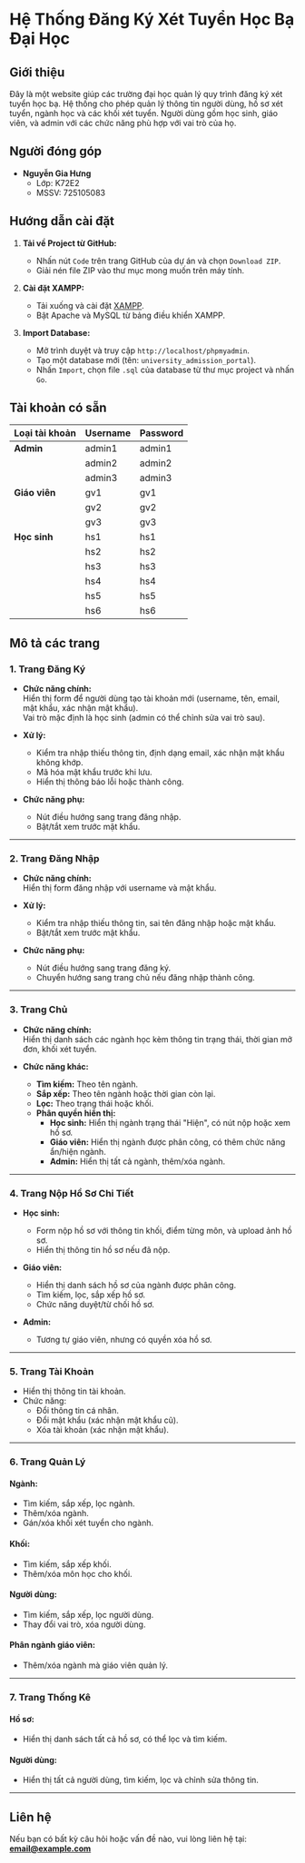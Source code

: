 # Hệ Thống Đăng Ký Xét Tuyển Học Bạ Đại Học

## Giới thiệu
Đây là một website giúp các trường đại học quản lý quy trình đăng ký xét tuyển học bạ. Hệ thống cho phép quản lý thông tin người dùng, hồ sơ xét tuyển, ngành học và các khối xét tuyển. Người dùng gồm học sinh, giáo viên, và admin với các chức năng phù hợp với vai trò của họ.

## Người đóng góp
- **Nguyễn Gia Hưng**  
  - Lớp: K72E2  
  - MSSV: 725105083  

## Hướng dẫn cài đặt
1. **Tải về Project từ GitHub:**
   - Nhấn nút `Code` trên trang GitHub của dự án và chọn `Download ZIP`.
   - Giải nén file ZIP vào thư mục mong muốn trên máy tính.

2. **Cài đặt XAMPP:**
   - Tải xuống và cài đặt [XAMPP](https://www.apachefriends.org/index.html).
   - Bật Apache và MySQL từ bảng điều khiển XAMPP.

3. **Import Database:**
   - Mở trình duyệt và truy cập `http://localhost/phpmyadmin`.
   - Tạo một database mới (tên: `university_admission_portal`).
   - Nhấn `Import`, chọn file `.sql` của database từ thư mục project và nhấn `Go`.

## Tài khoản có sẵn

| Loại tài khoản | Username   | Password |
|----------------|------------|----------|
| **Admin**      | admin1     | admin1   |
|                | admin2     | admin2   |
|                | admin3     | admin3   |
| **Giáo viên**  | gv1        | gv1      |
|                | gv2        | gv2      |
|                | gv3        | gv3      |
| **Học sinh**   | hs1        | hs1      |
|                | hs2        | hs2      |
|                | hs3        | hs3      |
|                | hs4        | hs4      |
|                | hs5        | hs5      |
|                | hs6        | hs6      |

## Mô tả các trang

### 1. Trang Đăng Ký
- **Chức năng chính:**  
  Hiển thị form để người dùng tạo tài khoản mới (username, tên, email, mật khẩu, xác nhận mật khẩu).  
  Vai trò mặc định là học sinh (admin có thể chỉnh sửa vai trò sau).

- **Xử lý:**
  - Kiểm tra nhập thiếu thông tin, định dạng email, xác nhận mật khẩu không khớp.
  - Mã hóa mật khẩu trước khi lưu.
  - Hiển thị thông báo lỗi hoặc thành công.

- **Chức năng phụ:**
  - Nút điều hướng sang trang đăng nhập.
  - Bật/tắt xem trước mật khẩu.

---

### 2. Trang Đăng Nhập
- **Chức năng chính:**  
  Hiển thị form đăng nhập với username và mật khẩu.

- **Xử lý:**
  - Kiểm tra nhập thiếu thông tin, sai tên đăng nhập hoặc mật khẩu.
  - Bật/tắt xem trước mật khẩu.

- **Chức năng phụ:**  
  - Nút điều hướng sang trang đăng ký.  
  - Chuyển hướng sang trang chủ nếu đăng nhập thành công.

---

### 3. Trang Chủ
- **Chức năng chính:**  
  Hiển thị danh sách các ngành học kèm thông tin trạng thái, thời gian mở đơn, khối xét tuyển.

- **Chức năng khác:**  
  - **Tìm kiếm:** Theo tên ngành.  
  - **Sắp xếp:** Theo tên ngành hoặc thời gian còn lại.  
  - **Lọc:** Theo trạng thái hoặc khối.  
  - **Phân quyền hiển thị:**  
    - **Học sinh:** Hiển thị ngành trạng thái "Hiện", có nút nộp hoặc xem hồ sơ.  
    - **Giáo viên:** Hiển thị ngành được phân công, có thêm chức năng ẩn/hiện ngành.  
    - **Admin:** Hiển thị tất cả ngành, thêm/xóa ngành.

---

### 4. Trang Nộp Hồ Sơ Chi Tiết
- **Học sinh:**  
  - Form nộp hồ sơ với thông tin khối, điểm từng môn, và upload ảnh hồ sơ.  
  - Hiển thị thông tin hồ sơ nếu đã nộp.

- **Giáo viên:**  
  - Hiển thị danh sách hồ sơ của ngành được phân công.  
  - Tìm kiếm, lọc, sắp xếp hồ sơ.  
  - Chức năng duyệt/từ chối hồ sơ.  

- **Admin:**  
  - Tương tự giáo viên, nhưng có quyền xóa hồ sơ.

---

### 5. Trang Tài Khoản
- Hiển thị thông tin tài khoản.  
- Chức năng:
  - Đổi thông tin cá nhân.
  - Đổi mật khẩu (xác nhận mật khẩu cũ).  
  - Xóa tài khoản (xác nhận mật khẩu).  

---

### 6. Trang Quản Lý
#### **Ngành:**
- Tìm kiếm, sắp xếp, lọc ngành.  
- Thêm/xóa ngành.  
- Gán/xóa khối xét tuyển cho ngành.

#### **Khối:**
- Tìm kiếm, sắp xếp khối.  
- Thêm/xóa môn học cho khối.  

#### **Người dùng:**  
- Tìm kiếm, sắp xếp, lọc người dùng.  
- Thay đổi vai trò, xóa người dùng.

#### **Phân ngành giáo viên:**  
- Thêm/xóa ngành mà giáo viên quản lý.

---

### 7. Trang Thống Kê
#### **Hồ sơ:**  
- Hiển thị danh sách tất cả hồ sơ, có thể lọc và tìm kiếm.

#### **Người dùng:**  
- Hiển thị tất cả người dùng, tìm kiếm, lọc và chỉnh sửa thông tin.

---

## Liên hệ
Nếu bạn có bất kỳ câu hỏi hoặc vấn đề nào, vui lòng liên hệ tại: **email@example.com**

